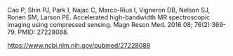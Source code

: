 Cao P, Shin PJ, Park I, Najac C, Marco-Rius I, Vigneron DB, Nelson SJ, Ronen SM, Larson PE. Accelerated high-bandwidth MR spectroscopic imaging using compressed sensing. Magn Reson Med. 2016 08; 76(2):369-79. PMID: 27228088.

https://www.ncbi.nlm.nih.gov/pubmed/27228088

